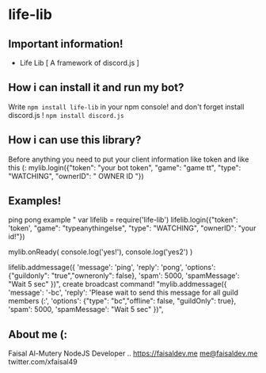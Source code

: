 # life-lib
 
## Important information!


- Life Lib [ A framework of discord.js ] 

## How i can install it and run my bot?

Write ``npm install life-lib`` in your npm console!
and don't forget install discord.js ! ``npm install discord.js``

## How i can use this library?

Before anything you need to put your client information like token and like this (:
mylib.login({"token": "your bot token", "game": "game tt", "type": "WATCHING", "ownerID": " OWNER ID "})

## Examples!
ping pong example
"
var lifelib = require('life-lib')
lifelib.login({"token": 'token', "game": "typeanythingelse", "type": "WATCHING", "ownerID": "your id!"})

mylib.onReady( 
console.log('yes!'),
console.log('yes2')
)

lifelib.addmessage({
        'message': 'ping',
        'reply': 'pong',
        'options': {"guildonly": "true","owneronly": false},
        'spam': 5000,
        'spamMessage': "Wait 5 sec"
})",
create broadcast command!
"mylib.addmessage({
        'message': '-bc',
        'reply': 'Please wait to send this message for all guild members (:',
        'options': {"type": "bc","offline": false, "guildOnly": true},
        'spam': 5000,
        'spamMessage': "Wait 5 sec"
})",


## About me (:
Faisal Al-Mutery 
NodeJS Developer .. 
https://faisaldev.me
me@faisaldev.me
twitter.com/xfaisal49
